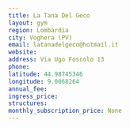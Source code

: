 ```yaml
---
title: La Tana Del Geco
layout: gym
region: Lombardia
city: Voghera (PV)
email: latanadelgeco@hotmail.it
website: 
address: Via Ugo Foscolo 13
phone: 
latitude: 44.98745346
longitude: 9.0068264
annual_fee: 
ingress_price: 
structures: 
monthly_subscription_price: None
---
```


